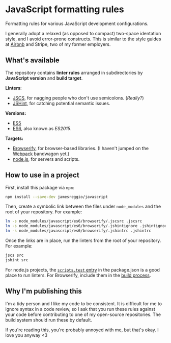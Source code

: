 # JavaScript formatting rules

Formatting rules for various JavaScript development configurations.

I generally adopt a relaxed (as opposed to compact) two-space identation style,
and I avoid error-prone constructs. This is similar to the style guides at
[Airbnb](https://github.com/airbnb/javascript) and Stripe, two of my former
employers.

## What's available

The repository contains **linter rules** arranged in subdirectories by
**JavaScript version** and **build target**.

**Linters**:

* [JSCS](http://jscs.info), for nagging people who don't use semicolons.
  (_Really?_)
* [JSHint](http://jshint.com/), for catching potential semantic issues.

**Versions:**

* [ES5](https://gist.github.com/sym3tri/2425983)
* [ES6](https://github.com/lukehoban/es6features), also known as _ES2015_.

**Targets:**

* [Browserify](http://browserify.org), for browser-based libraries.
  (I haven't jumped on the [Webpack](https://webpack.github.io) bandwagon yet.)
* [node.js](http://nodejs.org), for servers and scripts.

## How to use in a project

First, install this package via `npm`:

```bash
npm install --save-dev jamesreggio/javascript
```

Then, create a symbolic link between the files under `node_modules` and the
root of your repository. For example:

```bash
ln -s node_modules/javascript/es6/browserify/.jscsrc .jscsrc
ln -s node_modules/javascript/es6/browserify/.jshintignore .jshintignore
ln -s node_modules/javascript/es6/browserify/.jshintrc .jshintrc
```

Once the links are in place, run the linters from the root of your repository.
For example:

```bash
jscs src
jshint src
```

For node.js projects, the [`scripts.test` entry](https://github.com/jamesreggio/http-playground/blob/master/package.json)
in the package.json is a good place to run linters. For Browserify, include
them in the [build process](https://github.com/jamesreggio/unravel/blob/master/Makefile).

## Why I'm publishing this

I'm a tidy person and I like my code to be consistent. It is difficult for me
to ignore syntax in a code review, so I ask that you run these rules against
your code before contributing to one of my open-source repositories. The build
system should run these by default.

If you're reading this, you're probably annoyed with me, but that's okay. I
love you anyway <3
